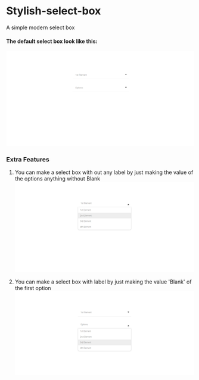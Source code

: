 # Stylish-select-box
A simple modern select box

#### The default select box look like this:
![defalt-select-box](ss/screencapture1.png)

### Extra Features
1. You can make a select box with out any label by just making the value of the options anything without Blank
![labelless select box](ss/screencapture2.png)

2. You can make a select box with label by just making the value 'Blank' of the first option
![select box with label](ss/screencapture3.png)
